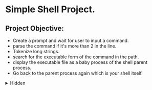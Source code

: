 # Simple Shell Project.
## Project Objective:
- Create a prompt and wait for user to input a command.
- parse the command if it's more than 2 in the line.
- Tokenize long strings.
- search for the executable form of the command in the path.
- display the executable file as a baby process of the shell parent process.
- Go back to the parent process again which is your shell itself.

<details>
<summary>Hidden</summary>

🧑‍🤝‍🧑 <a href="https://github.com/Moniaar/">Moniaar</a> and <a href="https://github.com/SolomonChidera">Solomon</a>
</details>
